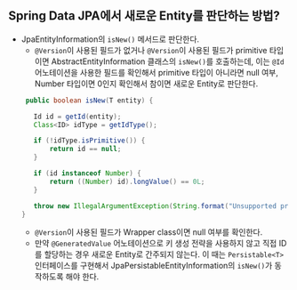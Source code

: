 ## Spring Data JPA에서 새로운 Entity를 판단하는 방법?
* JpaEntityInformation의 `isNew()` 메서드로 판단한다.
    * `@Version`이 사용된 필드가 없거나 `@Version`이 사용된 필드가 primitive 타입이면 AbstractEntityInformation 클래스의 `isNew()`를 호출하는데, 이는 `@Id` 어노테이션을 사용한 필드를 확인해서 primitive 타입이 아니라면 null 여부, Number 타입이면 0인지 확인해서 참이면 새로운 Entity로 판단한다.
  ```java
   public boolean isNew(T entity) {

     Id id = getId(entity);
     Class<ID> idType = getIdType();

     if (!idType.isPrimitive()) {
         return id == null;
     }

     if (id instanceof Number) {
         return ((Number) id).longValue() == 0L;
     }

     throw new IllegalArgumentException(String.format("Unsupported primitive id type %s", idType));
  }
  ```
    * `@Version`이 사용된 필드가 Wrapper class이면 null 여부를 확인한다.
    * 만약 `@GeneratedValue` 어노테이션으로 키 생성 전략을 사용하지 않고 직접 ID를 할당하는 경우 새로운 Entity로 간주되지 않는다. 이 때는 `Persistable<T>` 인터페이스를 구현해서 JpaPersistableEntityInformation의 `isNew()`가 동작하도록 해야 한다.
